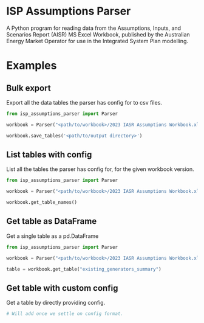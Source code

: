 # ISP Assumptions Parser 

A Python program for reading data from the Assumptions, Inputs, and Scenarios Report (AISR) MS Excel Workbook, 
published by the Australian Energy Market Operator for use in the Integrated System Plan modelling.

# Examples 

## Bulk export

Export all the data tables the parser has config for to csv files.

```python
from isp_assumptions_parser import Parser

workbook = Parser("<path/to/workbook>/2023 IASR Assumptions Workbook.xlsx")

workbook.save_tables('<path/to/output directory>')
```

## List tables with config

List all the tables the parser has config for, for the given workbook version.

```python
from isp_assumptions_parser import Parser

workbook = Parser("<path/to/workbook>/2023 IASR Assumptions Workbook.xlsx")

workbook.get_table_names()
```

## Get table as DataFrame

Get a single table as a pd.DataFrame

```python
from isp_assumptions_parser import Parser

workbook = Parser("<path/to/workbook>/2023 IASR Assumptions Workbook.xlsx")

table = workbook.get_table("existing_generators_summary")
```

## Get table with custom config

Get a table by directly providing config.

```python
# Will add once we settle on config format.
```
